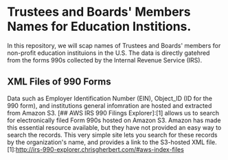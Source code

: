 # Trustees and Boards' Members Names for Education Institions. 
 
In this repository, we will scap names of Trustees and Boards' members for non-profit education instituions in the U.S. The data is directly gatehred from the forms 990s collected by the Internal Revenue Service (IRS).  

## XML Files of 990 Forms

Data such as Employer Identification Number (EIN), Object_ID (ID for the 990 form), and institutions general infomration are hosted and extracted from Amazon S3. 
[## AWS IRS 990 Filings Explorer]:[1] 
allows us to search for electronically filed Form 990s hosted on Amazon S3. Amazon has made this essential resource available, but they have not provided an easy way to search the records. This very simple site lets you search for these records by the organization's name, and provides a link to the S3-hosted XML file.
[1]:http://irs-990-explorer.chrisgherbert.com/#aws-index-files
